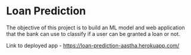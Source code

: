 # Loan Prediction

The objective of this project is to build an ML model and web application 
that the bank can use to classify if a user 
can be granted a loan or not. 

Link to deployed app - https://loan-prediction-aastha.herokuapp.com/